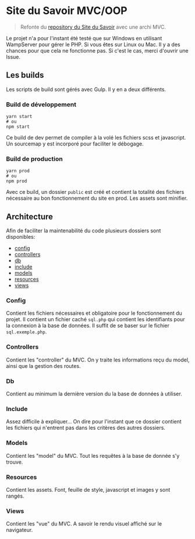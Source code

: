 # Site du Savoir MVC/OOP

> Refonte du [repository du Site du Savoir](https://github.com/malnuxstarck/Sitedusavoir) avec une archi MVC.

Le projet n'a pour l'instant été testé que sur Windows en utilisant WampServer pour gérer le PHP.
Si vous êtes sur Linux ou Mac. Il y a des chances pour que cela ne fonctionne pas. Si c'est le cas, merci d'ouvrir une Issue.


## Les builds
Les scripts de build sont gérés avec Gulp. Il y en a deux différents.

### Build de développement
```shell
yarn start
# ou
npm start
```
Ce build de dev permet de compiler à la volé les fichiers scss et javascript. Un sourcemap y est incorporé pour faciliter le débogage.

### Build de production
```shell
yarn prod
# ou
npm prod
```
Avec ce build, un dossier `public` est créé et contient la totalité des fichiers nécessaire au bon fonctionnement du site en prod. Les assets sont minifier.


## Architecture
Afin de faciliter la maintenabilité du code plusieurs dossiers sont disponibles:
- [config](#config)
- [controllers](#controllers)
- [db](#db)
- [include](#include)
- [models](#models)
- [resources](#resources)
- [views](#views)

### Config
Contient les fichiers nécessaires et obligatoire pour le fonctionnement du projet. Il contient un fichier caché `sql.php` qui contient les identifiants pour la connexion à la base de données. Il suffit de se baser sur le fichier `sql.exemple.php`.

### Controllers
Contient les "controller" du MVC. On y traite les informations reçu du model, ainsi que la gestion des routes.

### Db
Contient au minimum la dernière version du la base de données à utiliser.

### Include
Assez difficile à expliquer... On dire pour l'instant que ce dossier contient les fichiers qui n'entrent pas dans les critères des autres dossiers.

### Models
Contient les "model" du MVC. Tout les requêtes à la base de donnée s'y trouve.

### Resources
Contient les assets. Font, feuille de style, javascript et images y sont rangés.

### Views
Contient les "vue" du MVC. A savoir le rendu visuel affiché sur le navigateur.
